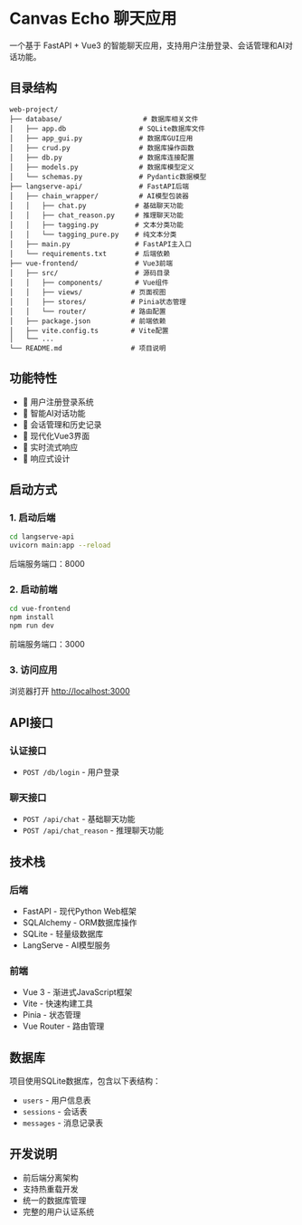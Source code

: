 # Canvas Echo 聊天应用

一个基于 FastAPI + Vue3 的智能聊天应用，支持用户注册登录、会话管理和AI对话功能。

## 目录结构

```
web-project/
├── database/                    # 数据库相关文件
│   ├── app.db                  # SQLite数据库文件
│   ├── app_gui.py              # 数据库GUI应用
│   ├── crud.py                 # 数据库操作函数
│   ├── db.py                   # 数据库连接配置
│   ├── models.py               # 数据库模型定义
│   └── schemas.py              # Pydantic数据模型
├── langserve-api/              # FastAPI后端
│   ├── chain_wrapper/          # AI模型包装器
│   │   ├── chat.py            # 基础聊天功能
│   │   ├── chat_reason.py     # 推理聊天功能
│   │   ├── tagging.py         # 文本分类功能
│   │   └── tagging_pure.py    # 纯文本分类
│   ├── main.py                # FastAPI主入口
│   └── requirements.txt       # 后端依赖
├── vue-frontend/              # Vue3前端
│   ├── src/                   # 源码目录
│   │   ├── components/        # Vue组件
│   │   ├── views/            # 页面视图
│   │   ├── stores/           # Pinia状态管理
│   │   └── router/           # 路由配置
│   ├── package.json          # 前端依赖
│   ├── vite.config.ts        # Vite配置
│   └── ...
└── README.md                 # 项目说明
```

## 功能特性

- 🔐 用户注册登录系统
- 💬 智能AI对话功能
- 📝 会话管理和历史记录
- 🎨 现代化Vue3界面
- 🔄 实时流式响应
- 📱 响应式设计

## 启动方式

### 1. 启动后端
```bash
cd langserve-api
uvicorn main:app --reload
```
后端服务端口：8000

### 2. 启动前端
```bash
cd vue-frontend
npm install
npm run dev
```
前端服务端口：3000

### 3. 访问应用
浏览器打开 [http://localhost:3000](http://localhost:3000)

## API接口

### 认证接口
- `POST /db/login` - 用户登录

### 聊天接口
- `POST /api/chat` - 基础聊天功能
- `POST /api/chat_reason` - 推理聊天功能

## 技术栈

### 后端
- FastAPI - 现代Python Web框架
- SQLAlchemy - ORM数据库操作
- SQLite - 轻量级数据库
- LangServe - AI模型服务

### 前端
- Vue 3 - 渐进式JavaScript框架
- Vite - 快速构建工具
- Pinia - 状态管理
- Vue Router - 路由管理

## 数据库

项目使用SQLite数据库，包含以下表结构：
- `users` - 用户信息表
- `sessions` - 会话表
- `messages` - 消息记录表

## 开发说明

- 前后端分离架构
- 支持热重载开发
- 统一的数据库管理
- 完整的用户认证系统 